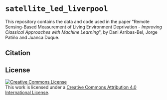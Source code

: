 # `satellite_led_liverpool`

This repository contains the data and code used in the paper "Remote Sensing-Based Measurement of Living Environment Deprivation - *Improving Classical Approaches with Machine Learning*", by Dani Arribas-Bel, Jorge Patiño and Juanca Duque.

## Citation

## License

<a rel="license" href="http://creativecommons.org/licenses/by/4.0/"><img alt="Creative Commons License" style="border-width:0" src="https://i.creativecommons.org/l/by/4.0/88x31.png" /></a><br />This work is licensed under a <a rel="license" href="http://creativecommons.org/licenses/by/4.0/">Creative Commons Attribution 4.0 International License</a>.
